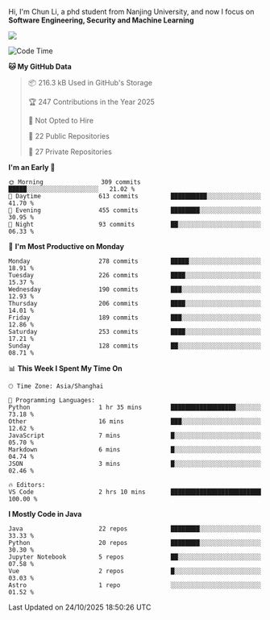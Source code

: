 Hi, I'm Chun Li, a phd student from Nanjing University, and now I focus on **Software Engineering, Security and Machine Learning**

<!--![GitHub Snake Light](https://github.com/pppppkun/pppppkun/blob/output/github-snake.svg#gh-light-mode-only)-->
<!--![GitHub Snake dark](https://github.com/pppppkun/pppppkun/blob/output/github-snake-dark.svg#gh-dark-mode-only)-->

![](https://komarev.com/ghpvc/?username=pppppkun)
<!--START_SECTION:waka-->
![Code Time](http://img.shields.io/badge/Code%20Time-2%2C206%20hrs%202%20mins-blue)

**🐱 My GitHub Data** 

> 📦 216.3 kB Used in GitHub's Storage 
 > 
> 🏆 247 Contributions in the Year 2025
 > 
> 🚫 Not Opted to Hire
 > 
> 📜 22 Public Repositories 
 > 
> 🔑 27 Private Repositories 
 > 
**I'm an Early 🐤** 

```text
🌞 Morning                309 commits         █████░░░░░░░░░░░░░░░░░░░░   21.02 % 
🌆 Daytime                613 commits         ██████████░░░░░░░░░░░░░░░   41.70 % 
🌃 Evening                455 commits         ████████░░░░░░░░░░░░░░░░░   30.95 % 
🌙 Night                  93 commits          ██░░░░░░░░░░░░░░░░░░░░░░░   06.33 % 
```
📅 **I'm Most Productive on Monday** 

```text
Monday                   278 commits         █████░░░░░░░░░░░░░░░░░░░░   18.91 % 
Tuesday                  226 commits         ████░░░░░░░░░░░░░░░░░░░░░   15.37 % 
Wednesday                190 commits         ███░░░░░░░░░░░░░░░░░░░░░░   12.93 % 
Thursday                 206 commits         ████░░░░░░░░░░░░░░░░░░░░░   14.01 % 
Friday                   189 commits         ███░░░░░░░░░░░░░░░░░░░░░░   12.86 % 
Saturday                 253 commits         ████░░░░░░░░░░░░░░░░░░░░░   17.21 % 
Sunday                   128 commits         ██░░░░░░░░░░░░░░░░░░░░░░░   08.71 % 
```


📊 **This Week I Spent My Time On** 

```text
🕑︎ Time Zone: Asia/Shanghai

💬 Programming Languages: 
Python                   1 hr 35 mins        ██████████████████░░░░░░░   73.18 % 
Other                    16 mins             ███░░░░░░░░░░░░░░░░░░░░░░   12.62 % 
JavaScript               7 mins              █░░░░░░░░░░░░░░░░░░░░░░░░   05.70 % 
Markdown                 6 mins              █░░░░░░░░░░░░░░░░░░░░░░░░   04.74 % 
JSON                     3 mins              █░░░░░░░░░░░░░░░░░░░░░░░░   02.46 % 

🔥 Editors: 
VS Code                  2 hrs 10 mins       █████████████████████████   100.00 % 
```

**I Mostly Code in Java** 

```text
Java                     22 repos            ████████░░░░░░░░░░░░░░░░░   33.33 % 
Python                   20 repos            ████████░░░░░░░░░░░░░░░░░   30.30 % 
Jupyter Notebook         5 repos             ██░░░░░░░░░░░░░░░░░░░░░░░   07.58 % 
Vue                      2 repos             █░░░░░░░░░░░░░░░░░░░░░░░░   03.03 % 
Astro                    1 repo              ░░░░░░░░░░░░░░░░░░░░░░░░░   01.52 % 
```




 Last Updated on 24/10/2025 18:50:26 UTC
<!--END_SECTION:waka-->
